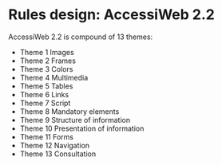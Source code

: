 # Rules design: AccessiWeb 2.2

AccessiWeb 2.2 is compound of 13 themes:

* Theme 1 Images
* Theme 2 Frames
* Theme 3 Colors
* Theme 4 Multimedia
* Theme 5 Tables
* Theme 6 Links
* Theme 7 Script
* Theme 8 Mandatory elements
* Theme 9 Structure of information
* Theme 10 Presentation of information
* Theme 11 Forms
* Theme 12 Navigation
* Theme 13 Consultation